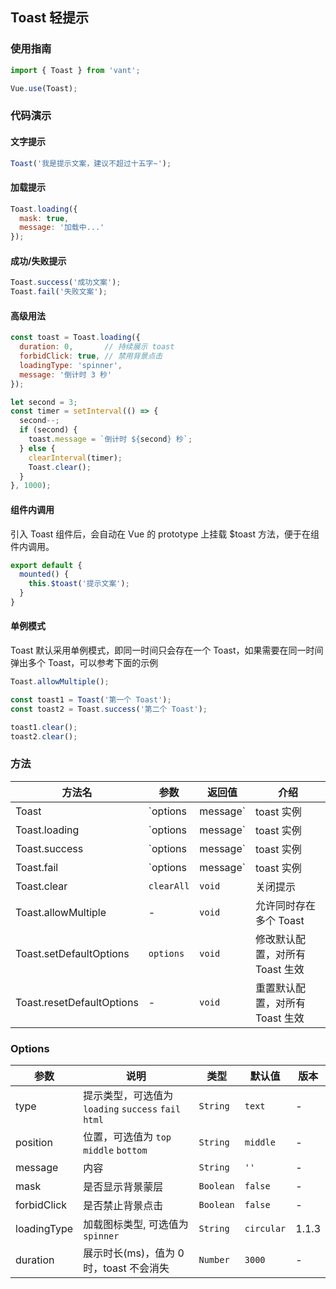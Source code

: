 ## Toast 轻提示

### 使用指南

```javascript
import { Toast } from 'vant';

Vue.use(Toast);
```

### 代码演示

#### 文字提示

```javascript
Toast('我是提示文案，建议不超过十五字~');
```


#### 加载提示

```javascript
Toast.loading({
  mask: true,
  message: '加载中...'
});
```


#### 成功/失败提示

```javascript
Toast.success('成功文案');
Toast.fail('失败文案');
```


#### 高级用法

```javascript
const toast = Toast.loading({
  duration: 0,       // 持续展示 toast
  forbidClick: true, // 禁用背景点击
  loadingType: 'spinner',
  message: '倒计时 3 秒'
});

let second = 3;
const timer = setInterval(() => {
  second--;
  if (second) {
    toast.message = `倒计时 ${second} 秒`;
  } else {
    clearInterval(timer);
    Toast.clear();
  }
}, 1000);
```

#### 组件内调用
引入 Toast 组件后，会自动在 Vue 的 prototype 上挂载 $toast 方法，便于在组件内调用。

```js
export default {
  mounted() {
    this.$toast('提示文案');
  }
}
```

#### 单例模式
Toast 默认采用单例模式，即同一时间只会存在一个 Toast，如果需要在同一时间弹出多个 Toast，可以参考下面的示例

```js
Toast.allowMultiple();

const toast1 = Toast('第一个 Toast');
const toast2 = Toast.success('第二个 Toast');

toast1.clear();
toast2.clear();
```


### 方法

| 方法名 | 参数 | 返回值 | 介绍 |
|------|------|------|------|
| Toast | `options | message` | toast 实例 | 展示提示 |
| Toast.loading | `options | message` | toast 实例 | 展示加载提示 |
| Toast.success | `options | message` | toast 实例 | 展示成功提示 |
| Toast.fail | `options | message` | toast 实例 | 展示失败提示 |
| Toast.clear | `clearAll` | `void` | 关闭提示 |
| Toast.allowMultiple | - | `void` | 允许同时存在多个 Toast |
| Toast.setDefaultOptions | `options` | `void` | 修改默认配置，对所有 Toast 生效 |
| Toast.resetDefaultOptions | - | `void` | 重置默认配置，对所有 Toast 生效 |

### Options

| 参数 | 说明 | 类型 | 默认值 | 版本 |
|------|------|------|------|------|
| type | 提示类型，可选值为 `loading` `success` `fail` `html` | `String` | `text` | - |
| position | 位置，可选值为 `top` `middle` `bottom` | `String` | `middle` | - |
| message | 内容 | `String` | `''` | - | - |
| mask | 是否显示背景蒙层 | `Boolean` | `false` | - |
| forbidClick | 是否禁止背景点击 | `Boolean` | `false` | - |
| loadingType | 加载图标类型, 可选值为 `spinner` | `String` | `circular` | 1.1.3 |
| duration | 展示时长(ms)，值为 0 时，toast 不会消失 | `Number` | `3000` | - |
